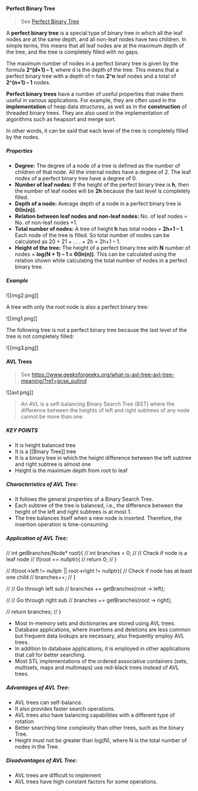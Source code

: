 #### Perfect Binary Tree
> See [Perfect Binary Tree](https://www.geeksforgeeks.org/perfect-binary-tree/)

A **perfect binary tree** is a special type of binary tree in which all the leaf nodes are at the same depth, and all non-leaf nodes have two children. In simple terms, this means that all leaf nodes are at the maximum depth of the tree, and the tree is completely filled with no gaps.

The maximum number of nodes in a perfect binary tree is given by the formula **2^(d+1) – 1**, where d is the depth of the tree. This means that a perfect binary tree with a depth of n has **2^n** leaf nodes and a total of **2^(n+1) – 1** nodes.

**Perfect binary trees** have a number of useful properties that make them useful in various applications. For example, they are often used in the **implementation** of heap data structures, as well as in the **construction** of threaded binary trees. They are also used in the implementation of algorithms such as heapsort and merge sort.

In other words, it can be said that each level of the tree is completely filled by the nodes.

##### Properties
- **Degree:** The degree of a node of a tree is defined as the number of children of that node. All the internal nodes have a degree of 2. The leaf nodes of a perfect binary tree have a degree of 0.
- **Number of leaf nodes:** If the height of the perfect binary tree is **h**, then the number of leaf nodes will be **2h** because the last level is completely filled.
- **Depth of a node:** Average depth of a node in a perfect binary tree is **Θ(ln(n))**.
- **Relation between leaf nodes and non-leaf nodes:** No. of leaf nodes = No. of non-leaf nodes +1.
- **Total number of nodes:** A tree of height **h** has total nodes = **2h+1 – 1**. Each node of the tree is filled. So total number of nodes can be calculated as 20 + 21 + . . . + 2h = 2h+1 – 1.
- **Height of the tree:** The height of a perfect binary tree with **N** number of nodes = **log(N + 1) – 1 = Θ(ln(n))**. This can be calculated using the relation shown while calculating the total number of nodes in a perfect binary tree.

##### Example
![[img2.png]]

A tree with only the root node is also a perfect binary tree:

![[img1.png]]

The following tree is not a perfect binary tree because the last level of the tree is not completely filled:

![[img3.png]]


#### AVL Trees
> See https://www.geeksforgeeks.org/what-is-avl-tree-avl-tree-meaning/?ref=gcse_outind

![[avl.png]]

>An AVL is a self-balancing Binary Search Tree (BST) where the difference between the heights of left and right subtrees of any node cannot be more than one.

##### KEY POINTS

- It is height balanced tree
- It is a [[Binary Tree]] tree
- It is a binary tree in which the height difference between the left subtree and right subtree is almost one
- Height is the maximum depth from root to leaf

##### Characteristics of AVL Tree:

- It follows the general properties of a Binary Search Tree.
- Each subtree of the tree is balanced, i.e., the difference between the height of the left and right subtrees is at most 1.
- The tree balances itself when a new node is inserted. Therefore, the insertion operation is time-consuming

##### Application of AVL Tree:
// int getBranches(Node* root){
//     int branches = 0;
//     // Check if node is a leaf node
//     if(root == nullptr){
//         return 0;
//     }

//     if(root->left != nullptr || root->right != nullptr){        // Check if node has at least one child
//         branches++;
//     }

//     // Go through left sub
//     branches += getBranches(root -> left);

//     // Go through right sub
//     branches += getBranches(root -> right);

//     return branches;
// }
- Most in-memory sets and dictionaries are stored using AVL trees.
- Database applications, where insertions and deletions are less common but frequent data lookups are necessary, also frequently employ AVL trees.
- In addition to database applications, it is employed in other applications that call for better searching.
- Most STL implementations of the ordered associative containers (sets, multisets, maps and multimaps) use red-black trees instead of AVL trees.

##### Advantages of AVL Tree:

- AVL trees can self-balance.
- It also provides faster search operations.
- AVL trees also have balancing capabilities with a different type of rotation
- Better searching time complexity than other trees, such as the binary Tree.
- Height must not be greater than log(N), where N is the total number of nodes in the Tree.

##### Disadvantages of AVL Tree:

- AVL trees are difficult to implement
- AVL trees have high constant factors for some operations.